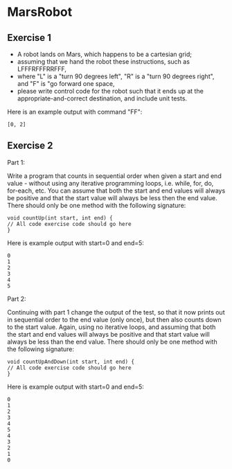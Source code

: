 # MarsRobot

## Exercise 1

- A robot lands on Mars, which happens to be a cartesian grid; 
- assuming that we hand the robot these instructions, such as LFFFRFFFRRFFF, 
- where "L" is a "turn 90 degrees left", "R" is a "turn 90 degrees right", and "F" is "go forward one space, 
- please write control code for the robot such that it ends up at the appropriate-and-correct destination, and include unit tests.

Here is an example output with command "FF":
````
[0, 2]
````
## Exercise 2

 

Part 1:

Write a program that counts in sequential order when given a start and end value - without using any iterative programming loops, i.e. while, for, do, for-each, etc. You can assume that both the start and end values will always be positive and that the start value will always be less then the end value. There should only be one method with the following signature:

````
void countUp(int start, int end) {
// All code exercise code should go here
}
````

Here is example output with start=0 and end=5:
````
0
1
2
3
4
5
````
 

Part 2:

Continuing with part 1 change the output of the test, so that it now prints out in sequential order to the end value (only once), but then also counts down to the start value. Again, using no iterative loops, and assuming that both the start and end values will always be positive and that start value will always be less than the end value. There should only be one method with the following signature:

 
````
void countUpAndDown(int start, int end) {
// All code exercise code should go here
}
````

Here is example output with start=0 and end=5:
````
0
1
2
3
4
5
4
3
2
1
0
````

